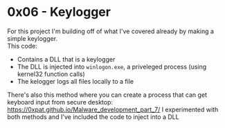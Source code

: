 # 0x06 - Keylogger
For this project I'm building off of what I've covered already by making a simple keylogger.   
This code:
- Contains a DLL that is a keylogger
- The DLL is injected into `winlogon.exe`, a priveleged process (using kernel32 function calls)
- The kelogger logs all files locally to a file

There's also this method where you can create a process that can get keyboard input from secure desktop: https://0xpat.github.io/Malware_development_part_7/
I experimented with both methods and I've included the code to inject into a DLL